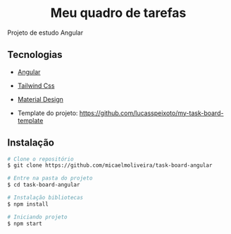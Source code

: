 <h1 align="center">
   Meu quadro de tarefas
</h1>

Projeto de estudo Angular

## Tecnologias

- [Angular](https://angular.dev/)
- [Tailwind Css](https://tailwindcss.com/docs/installation)
- [Material Design](https://material.angular.io/)

- Template do projeto: https://github.com/lucasspeixoto/my-task-board-template

## Instalação

```bash
# Clone o repositório
$ git clone https://github.com/micaelmoliveira/task-board-angular

# Entre na pasta do projeto
$ cd task-board-angular

# Instalação bibliotecas
$ npm install

# Iniciando projeto
$ npm start

```


